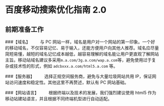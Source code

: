 # 百度移动搜索优化指南 2.0
## 前期准备工作
###【域名】
　　与 PC 网站一样，域名是用户对一个网站的第一印象。一个好的移动域名，不仅容易记忆、易于输入，还能方便用户向其他人推荐。域名应尽量简短易懂，越短的域名记忆成本越低，越容易理解的域名能让用户更直观了解网站主旨。移动站域名建议多采用` m.a.com/3g.a.com/wap.a.com `等，避免使用过于复杂或技术性的形式，例如 `adcbxxx.a.com/html5.a.com` 等。         


###【服务器】
　　选择正规空间服务商，避免与大量垃圾网站共用 IP，保证网站访问速度和稳定性。其他这里不再赘述，默认有 PC 网站基础。       


###【网站语言】
　　根据终端以及技术的发展，我们强烈建议使用 html5 作为移动站建站语言，并且根据不同终端机型进行自动适配。       

